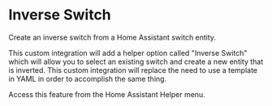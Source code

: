 # Inverse Switch
Create an inverse switch from a Home Assistant switch entity.

This custom integration will add a helper option called "Inverse Switch"
which will allow you to select an existing switch and create a new entity
that is inverted. This custom integration will replace the need to use
a template in YAML in order to accomplish the same thing.


Access this feature from the Home Assistant Helper menu.
